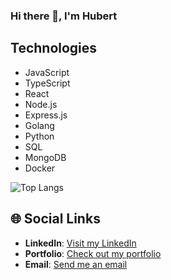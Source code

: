 ### Hi there 👋, I'm Hubert

## Technologies
- JavaScript
- TypeScript
- React
- Node.js
- Express.js
- Golang
- Python
- SQL
- MongoDB
- Docker

<!-- ![HelloHvbert's GitHub stats](https://github-readme-stats.vercel.app/api?username=HelloHvbert&show_icons=true&theme=radical) -->
![Top Langs](https://github-readme-stats.vercel.app/api/top-langs/?username=HelloHvbert&layout=compact&theme=radical)

## 🌐 Social Links

- **LinkedIn**: [Visit my LinkedIn](https://www.linkedin.com/in/hubert-szarwi%C5%84ski/)
- **Portfolio**: [Check out my portfolio](https://hubertszarwinski.netlify.app/)
- **Email**: [Send me an email](mailto:szarhubert@gmail.com)

